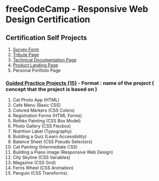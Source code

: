 # freeCodeCamp - Responsive Web Design Certification
## Certification Self Projects
1.  [Survey Form](https://github.com/HrishikeshBajirao/freeCodeCamp-Responsive-Web-Design-Certification/tree/main/1-%20Survey%20Form)
2.  [Tribute Page]()
3.  [Technical Documentation Page]()
4.  [Product Landing Page]()
5.  Personal Portfolio Page
### [Guided Practice Projects (15)](https://github.com/HrishikeshBajirao/freeCodeCamp-Responsive-Web-Design-Certification/tree/main/Practice%20Projects) -  **Format : name of the project ( concept that the project is based on )**

1. Cat Photo App (HTML)
2. Cafe Menu (Basic CSS)
3. Colored Markers (CSS Colors)
4. Registration Forms (HTML Forms)
5. Rothko Painting (CSS Box Model)
6. Photo Gallery (CSS Flecbox)
7. Nutrition Label (Typography)
8. Building a Quiz (Learn Accessibility)
9. Balance Sheet (CSS Pseudo Selectors)
10. Cat Painting (Intermediate CSS)
11. Building a Piano image (Responsive Web Design)
12. City Skyline (CSS Variables)
13. Magazine (CSS Grid)
14. Ferris Wheel (CSS Animation)
15. Penguin (CSS Transforms).
